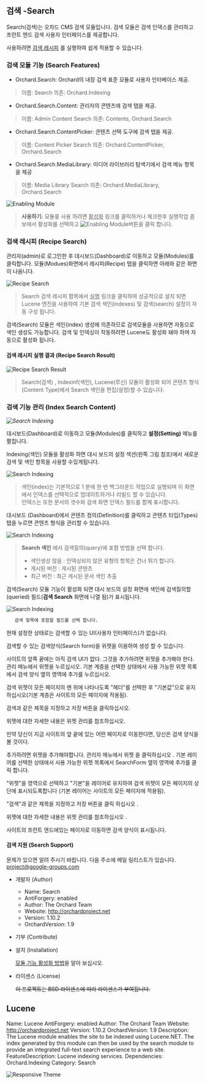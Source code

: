 ## 검색 -Search

Search(검색)는 오차드 CMS 검색 모듈입니다.
검색 모듈은 검색 인덱스를 관리하고 프런트 엔드 검색 사용자 인터페이스를 제공합니다.

사용하려면 [검색 레시피](#recipe-search) 를 실행하여 쉽게 적용할 수 있습니다.

### 검색 모듈 기능 (Search Features)

* Orchard.Search: Orchard의 내장 검색 표준 모듈로 사용자 인터베이스 제공.
> 이름: Search
> 의존: Orchard.Indexing

* Orchard.Search.Content: 관리자의 콘텐츠에  검색 탭을 제공.
> 이름: Admin Content Search
> 의존: Contents, Orchard.Search

* Orchard.Search.ContentPicker: 콘텐츠 선택 도구에 검색 탭을 제공.
> 이름: Content Picker Search
> 의존: Orchard.ContentPicker, Orchard.Search

* Orchard.Search.MediaLibrary: 미디어 라이브러리 탐색기에서 검색 메뉴 항목을 제공
> 이름: Media Library Search
> 의존: Orchard.MediaLibrary, Orchard.Search
		
![Enabling Module](../Media/images/modules/orchard.search/modules.png)
> **<i class="fa fa-info-circle"></i> 사용하기:** 모듈릏 사용 하려면 <u>활성화</u> 링크를 클릭하거나 체크한후 실행작업 콤보에서 활성화를 선택하고 ![Enabling Module](../Media/images/buttons/btn-execute.png)버튼을 클릭 합니다.



### 검색 레시피  (Recipe Search)

관리자(admin)로 로그인한 후 대시보드(Dashboard)로 이동하고 모듈(Modules)를 클릭합니다.
모듈(Modues)화면에서 레시피(Recipe) 탭을 클릭하면 아래와 같은 화면이 나옴니다.

![Recipe Search](../Media/images/modules/Orchard.Search/01-recipes-search.png)
> Search 검색 레시피 함목에서 <u>실행</u> 링크을 클릭하여 성공적으로 설치 되면
 Lucene 엔진을 사용하여 기본 검색 색인(indexes) 및 검색(search) 설정이 자동 구성 됩니다.

 

검색(Search) 모듈은 색인(index) 생성에 의존하므로 검색모듈을 사용하면 자동으로 색인 생성도 가능합니다. 검색 및 인덱싱이 작동하려면 Lucene도 활성화 돼야 하며 자동으로 활성화 됩니다. 

#### 검색 레시피 실행 결과  (Recipe Search Result)
 
![Recipe Search Result](../Media/images/modules/Orchard.Search/01-recipes-search-result.png) 
> Search(검색) , Indexinf(색인), Lucene(루신) 모듈이 활성화 되어 콘텐츠 형식(Content Type)에서  Search 색인을 편집(설정)할 수 있습니다.
 
 
### 검색 기능 관리 (Index Search Content)

*![Search Indexing](../Media/images/modules/Orchard.Search/02-setting-indexing-search.png)*

대시보드(Dashboard)로 이동하고 모듈(Modules)를 클릭하고 **설정(Setting)** 메뉴를 펼칩니다.

Indexing(색인) 모듈을 활성화 하면 대시 보드의 설정 섹션(왼쪽 그림 참조)에서 새로운 검색 및 색인 항목을 사용할 수있게됩니다. 

  


![Search Indexing](../Media/images/modules/Orchard.Search/03-indexes.png) 
> 색인(index)는 기본적으로 1 분에 한 번 백그라운드 작업으로 실행되며 이 화면에서 인덱스를 선택적으로 업데이트하거나 리빌드 할 수 있습니다.  
인덱스는 또한 문서의 갯수와 검색 화면 인덱스 필드를 함께 표시합니다.
 
대시보드 (Dashboard)에서 콘텐츠 정의(Definition)를 클릭하고 콘텐츠 타입(Types) 탭을 누르면 콘텐츠 형식을 관리할 수 있습니다.
 
![Search Indexing](../Media/images/modules/Orchard.Search/03-edit-content-type.png) 
> **Search 색인** 에서 검색질의(query)에 포함 방법을 선택 합니다. 
> * 색인생성 않음 : 인덱싱되지 않은 유형의 항목은 건너 뛰기 합니다.
> * 게시된 버전 : 게시된 콘텐츠  
> * 최근 버전 :  최근 게시된 문서 색인 추출

검색(Search) 모듈 기능이 활성화 되면 대시 보드의 설정 화면에 색인에 검색질의할(queried) 필드(**검색 Search** 화면에 나열 됨)가 표시됩니다. 
 
![Search Indexing](../Media/images/modules/Orchard.Search/03-Search.png) 
``` bash
   검색 항목에 포함할 필드를 선택 합니다.
```  
 
현재 설정한 상태로는 검색할 수 있는 UI(사용자 인터페이스)가 없습니다. 

검색할 수 있는 검색양식(Search form)을 위젯을 이용하여 생성 할 수 있습니다.
 
 
 사이트의 앞쪽 끝에는 아직 검색 UI가 없다. 그것을 추가하려면 위젯을 추가해야 한다. 관리 메뉴에서 위젯을 누르십시오. 기본 계층을 선택한 상태에서 사용 가능한 위젯 목록에서 검색 양식 옆의 영역에 추가를 누르십시오.

검색 위젯이 모든 페이지의 맨 위에 나타나도록 "헤더"를 선택한 후 "기본값"으로 유지하십시오(기본 계층은 사이트의 모든 페이지에 적용됨).

검색과 같은 제목을 지정하고 저장 버튼을 클릭하십시오.

위젯에 대한 자세한 내용은 위젯 관리를 참조하십시오.


만약 당신이 지금 사이트의 앞 끝에 있는 어떤 페이지로 이동한다면, 당신은 검색 양식을 볼 것이다.
 
 추가하려면 위젯을 추가해야합니다. 관리자 메뉴에서 위젯 을 클릭하십시오 . 기본 레이어를 선택한 상태에서 사용 가능한 위젯 목록에서 SearchForm 옆의 영역에 추가를 클릭 합니다.

"위젯"을 영역으로 선택하고 "기본"을 레이어로 유지하여 검색 위젯이 모든 페이지의 상단에 표시되도록합니다 (기본 레이어는 사이트의 모든 페이지에 적용됨).

"검색"과 같은 제목을 지정하고 저장 버튼을 클릭 하십시오 .

위젯에 대한 자세한 내용은 위젯 관리를 참조하십시오 .

사이트의 프런트 엔드에있는 페이지로 이동하면 검색 양식이 표시됩니다.
 
 
 
 
 
 
 
 
 
 
#### 검색 지원 (Search Support)

문제가 있으면 알려 주시기 바랍니다.
다음 주소에 메일 링리스트가 있습니다. project@google-groups.com

* 개발자 (Author)

	- Name: Search
	- AntiForgery: enabled
	- Author: The Orchard Team
	- Website: http://orchardproject.net
	- Version: 1.10.2
	- OrchardVersion: 1.9

* 기부 (Contribute)


* 설치 (Installation)

	<i class="fa fa-link"></i> [ 모듈 기능 활성화 방법](../inx2-modules.html#module-features)을 알아 보십시오.

* 라이센스 (License)

  <del>이 프로젝트는 BSD 라이센스에 따라 라이센스가 부여됩니다.</del>

## Lucene

Name: Lucene
AntiForgery: enabled
Author: The Orchard Team
Website: http://orchardproject.net
Version: 1.10.2
OrchardVersion: 1.9
Description: The Lucene module enables the site to be indexed using Lucene.NET. The index generated by this module can then be used by the search module to provide an integrated full-text search experience to a web site.
FeatureDescription: Lucene indexing services.
Dependencies: Orchard.Indexing
Category: Search


![Responsive Theme](../Media/images/_blank.png)


